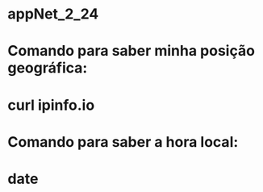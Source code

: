 # appNet_2_24
# Comando para saber minha posição geográfica:
# curl ipinfo.io
# Comando para saber a hora local:
# date